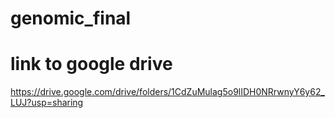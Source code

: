 # genomic_final

# link to google drive 
https://drive.google.com/drive/folders/1CdZuMulag5o9lIDH0NRrwnyY6y62_LUJ?usp=sharing
